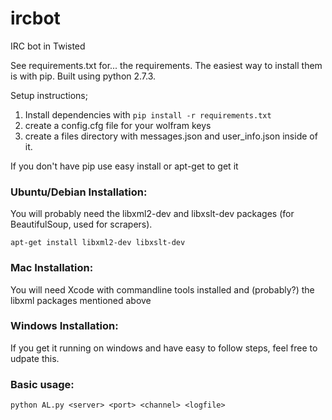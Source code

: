 ircbot
======

IRC bot in Twisted

See requirements.txt for... the requirements.  The easiest way to install them is with pip.  Built using python 2.7.3.

Setup instructions;
1. Install dependencies with `pip install -r requirements.txt`
2. create a config.cfg file for your wolfram keys
3. create a files directory with messages.json and user_info.json inside of it.


If you don't have pip use easy install or apt-get to get it

### Ubuntu/Debian Installation:

You will probably need the libxml2-dev and libxslt-dev packages (for BeautifulSoup, used for scrapers). 

`apt-get install libxml2-dev libxslt-dev`

### Mac Installation:

You will need Xcode with commandline tools installed and (probably?) the libxml packages mentioned above


### Windows Installation:

If you get it running on windows and have easy to follow steps, feel free to udpate this.

### Basic usage:
`python AL.py <server> <port> <channel> <logfile>`


